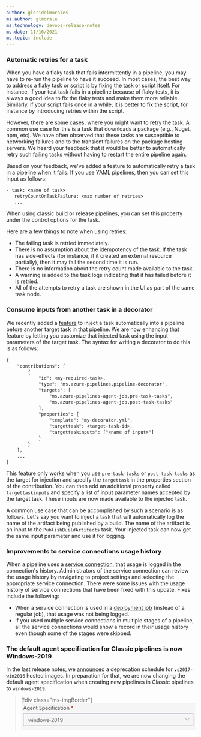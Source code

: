 ```yaml
---
author: gloridelmorales
ms.author: glmorale
ms.technology: devops-release-notes
ms.date: 11/16/2021
ms.topic: include
---
```


### Automatic retries for a task

When you have a flaky task that fails intermittently in a pipeline, you may have to re-run the pipeline to have it succeed. In most cases, the best way to address a flaky task or script is by fixing the task or script itself. For instance, if your test task fails in a pipeline because of flaky tests, it is always a good idea to fix the flaky tests and make them more reliable. Similarly, if your script fails once in a while, it is better to fix the script, for instance by introducing retries within the script.

However, there are some cases, where you might want to retry the task. A common use case for this is a task that downloads a package (e.g., Nuget, npm, etc). We have often observed that these tasks are susceptible to networking failures and to the transient failures on the package hosting servers. We heard your feedback that it would be better to automatically retry such failing tasks without having to restart the entire pipeline again.

Based on your feedback, we've added a feature to automatically retry a task in a pipeline when it fails. If you use YAML pipelines, then you can set this input as follows:

```
- task: <name of task>
   retryCountOnTaskFailure: <max number of retries>
   ...
```

When using classic build or release pipelines, you can set this property under the control options for the task.

Here are a few things to note when using retries:

* The failing task is retried immediately.
* There is no assumption about the idempotency of the task. If the task has side-effects (for instance, if it created an external resource partially), then it may fail the second time it is run.
* There is no information about the retry count made available to the task.
* A warning is added to the task logs indicating that it has failed before it is retried.
* All of the attempts to retry a task are shown in the UI as part of the same task node.

### Consume inputs from another task in a decorator

We recently added a [feature](/azure/devops/extend/develop/add-pipeline-decorator?view=azure-devops&preserve-view=true#specifying-a-target-task) to inject a task automatically into a pipeline before another target task in that pipeline. We are now enhancing that feature by letting you customize that injected task using the input parameters of the target task. The syntax for writing a decorator to do this is as follows:

```
{
    "contributions": [
        {
            "id": <my-required-task>,
            "type": "ms.azure-pipelines.pipeline-decorator",
            "targets": [
                "ms.azure-pipelines-agent-job.pre-task-tasks",
                "ms.azure-pipelines-agent-job.post-task-tasks"
            ],
            "properties": {
                "template": "my-decorator.yml",
                "targettask": <target-task-id>,
                "targettaskinputs": ["<name of input>"]
            }
        }
    ],
    ...
}
```

This feature only works when you use `pre-task-tasks` or `post-task-tasks` as the target for injection and specify the `targettask` in the properties section of the contribution. You can then add an additional property called `targettaskinputs` and specify a list of input parameter names accepted by the target task. These inputs are now made available to the injected task.

A common use case that can be accomplished by such a scenario is as follows. Let's say you want to inject a task that will automatically log the name of the artifact being published by a build. The name of the artifact is an input to the `PublishBuildArtifacts` task. Your injected task can now get the same input parameter and use it for logging.

### Improvements to service connections usage history

When a pipeline uses a [service connection](/azure/devops/pipelines/library/service-endpoints?view=azure-devops&preserve-view=true&tabs=yaml), that usage is logged in the connection's history. Administrators of the service connection can review the usage history by navigating to project settings and selecting the appropriate service connection. There were some issues with the usage history of service connections that have been fixed with this update. Fixes include the following: 

* When a service connection is used in a [deployment job](/azure/devops/pipelines/process/deployment-jobs?view=azure-devops) (instead of a regular job), that usage was not being logged. 
* If you used multiple service connections in multiple stages of a pipeline, all the service connections would show a record in their usage history even though some of the stages were skipped.
### The default agent specification for Classic pipelines is now Windows-2019


In the last release notes, we [announced](/azure/devops/release-notes/2021/sprint-194-update#announcing-a-deprecation-schedule-for-windows-2016-hosted-images) a deprecation schedule for `vs2017-win2016` hosted images. In preparation for that, we are now changing the default agent specification when creating new pipelines in Classic pipelines to `windows-2019`.

> [!div class="mx-imgBorder"]
> ![Agent Specification](../../media/195-pipelines-01.png)